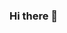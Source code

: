 ### Hi there 👋

<!--
**Tek-nr/Tek-nr** is a ✨ _special_ ✨ repository because its `README.md` (this file) appears on your GitHub profile.

Here are some ideas to get you started:

- 🔭 I’m currently working on Data Science, Machine Learning, Deep Learning
- 🌱 I’m currently learning Machine Learning
- 👯 I’m looking to collaborate on ML
- 🤔 I’m looking for help with Deep Learning
- 💬 Ask me about anything
- 📫 How to reach me: [LinkedIn] (https://www.linkedin.com/in/hilalntek/)
- 😄 Pronouns: She/Her
- ⚡ Fun fact: I can't sleep at night
-->

